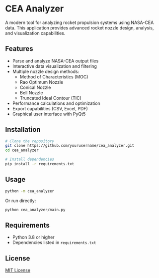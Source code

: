 # CEA Analyzer

A modern tool for analyzing rocket propulsion systems using NASA-CEA data. This application provides advanced rocket nozzle design, analysis, and visualization capabilities.

## Features

- Parse and analyze NASA-CEA output files
- Interactive data visualization and filtering
- Multiple nozzle design methods:
  - Method of Characteristics (MOC)
  - Rao Optimum Nozzle
  - Conical Nozzle
  - Bell Nozzle
  - Truncated Ideal Contour (TIC)
- Performance calculations and optimization
- Export capabilities (CSV, Excel, PDF)
- Graphical user interface with PyQt5

## Installation

```bash
# Clone the repository
git clone https://github.com/yourusername/cea_analyzer.git
cd cea_analyzer

# Install dependencies
pip install -r requirements.txt
```

## Usage

```bash
python -m cea_analyzer
```

Or run directly:

```bash
python cea_analyzer/main.py
```

## Requirements

- Python 3.8 or higher
- Dependencies listed in `requirements.txt`

## License

[MIT License](LICENSE)
